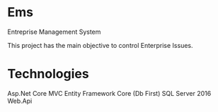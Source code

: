 # Ems
Entreprise Management System

This project has the main objective to control Enterprise Issues.

# Technologies

Asp.Net Core MVC
Entity Framework Core (Db First)
SQL Server 2016
Web.Api
